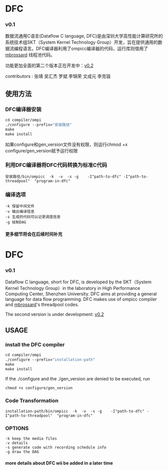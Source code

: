 # DFC

### **v0.1**

数据流通用C语言(Dataflow C language, DFC)是由深圳大学高性能计算研究所的系统技术组SKT（System Kernel Technology Group）开发，旨在提供通用的数据流编程语言。DFC编译器利用了ompicc编译器的代码，运行库则借用了[mbrossard](https://github.com/mbrossard/threadpool.git) 线程池代码。

功能更加全面的第二个版本正在开发中：[v0.2](https://github.com/luoszu/DFC/tree/V0.2)

contributors : 张靖 吴汇杰 罗斌 李锦荣 文成元 李克钹



## 使用方法
### DFC编译器安装
```makefile
cd compiler/ompi
./configure --prefix="安装路径"
make
make install
```
如果configure和gen_version文件没有权限，则运行chmod +x configure/gen_version赋予运行权限

### 利用DFC编译器将DFC代码转换为标准C代码
```
安装路径/bin/ompicc  -k  -v  -s -g    -I"path-to-dfc" -I"path-to-threadpool"  "program-in-dfc"
```

### 编译选项
```
-k 保留中间文件
-v 输出编译信息
-s 生成的代码可以记录调度信息
-g 绘制DAG
```

#### 更多细节将会在后续时间补充

# DFC

### **v0.1**

Dataflow C language,  short for DFC, is developed by the SKT（System Kernel Technology Group）in the laboratory in High Performance Computing Center, Shenzhen University. DFC aims at providing a general language for data flow programming. DFC  makes use of ompicc compiler and [mbrossard](https://github.com/mbrossard/threadpool.git)'s threadpool codes.

The second version is under development: [v0.2](https://github.com/luoszu/DFC-0.2.git)

## USAGE
### install the DFC compiler
```makefile
cd compiler/ompi
./configure --prefix="installation-path"
make
make install
```
If the ./configure and the ./gen_version are denied to be executed, run
```makefile
chmod +x configure/gen_version
```
### Code  Transformation
```
installation-path/bin/ompicc  -k  -v  -s -g    -I"path-to-dfc" -I"path-to-threadpool"  "program-in-dfc"
```
### OPTIONS
```
-k keep the media files
-v details
-s generate code with recording schedule info
-g draw the DAG
```

#### more details about DFC wii be added in a later time
